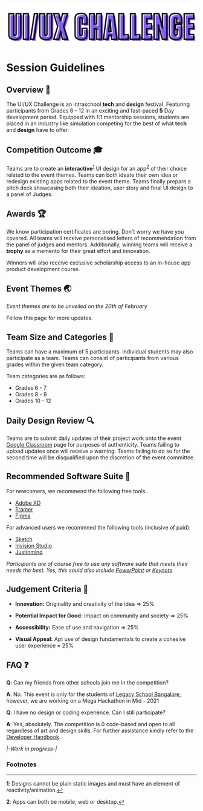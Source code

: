 ![competition logo](logo.png) 

# Session Guidelines

## Overview :telescope:

The UI/UX Challenge is an intraschool **tech** and **design** festival. Featuring participants from Grades 6 - 12 in an exciting and fast-paced **5** Day development period. Equipped with 1:1 mentorship sessions, students are placed in an industry like simulation competing for the best of what **tech** and **design** have to offer.


## Competition Outcome :mortar_board:

Teams are to create an **interactive**<sup id="a1">[1](#f1)</sup> UI design for an app<sup id="a2">[2](#f2)</sup> of their choice related to the event themes. Teams can both ideate their own  idea or redesign existing apps related to the event theme. Teams finally prepare a pitch deck showcasing both their ideation, user story and final UI design to a panel of Judges. 


## Awards :trophy:

We know participation certificates are boring. Don't worry we have you covered. All teams will receive personalised letters of recommendation from the panel of judges and mentors. Additionally, winning teams will receive a **trophy** as a memento for their great effort and innovation.

Winners will also receive exclusive scholarship access to an in-house app product development course. 


## Event Themes :earth_asia:

*Event themes are to be unveiled on the 20th of February*

Follow this page for more updates.

## Team Size and Categories :school_satchel:

Teams can have a maximum of 5 participants. Individual students may also participate as a team. Teams can consist of participants from various grades within the given team category.

Team categories are as follows:
- Grades 6 - 7
- Grades 8 - 9
- Grades 10 - 12


## Daily Design Review :mag:

Teams are to submit daily updates of their project work onto the event [Google Classroom](classroom.google.com) page for purposes of authenticity. Teams failing to upload updates once will receive a warning. Teams failing to do so for the second time will be disqualified upon the discretion of the event committee. 

## Recommended Software Suite :dvd:

For newcomers, we recommend the following free tools.

- [Adobe XD](https://www.adobe.com/in/products/xd.html) 
- [Framer](https://www.framer.com/)
- [Figma](https://www.figma.com/)

For advanced users we recommned the following tools (inclusive of paid):

- [Sketch](https://www.sketch.com/)
- [Invision Studio](https://www.invisionapp.com/studio)
- [Justinmind](https://www.justinmind.com/)

*Participants are of course free to use any software suite that meets their needs the best. Yes, this could also include [PowerPoint](https://www.microsoft.com/en/microsoft-365/powerpoint) or [Keynote](https://www.apple.com/in/keynote/)*


## Judgement Criteria :dart:

- **Innovation:** Originality and creativity of the idea => 25% 

- **Potential Impact for Good:** Impact on community and society => 25% 

- **Accessibility:** Ease of use and navigation => 25%

- **Visual Appeal:** Apt use of design fundamentals to create a cohesive user experience = 25%


## FAQ :question:

 **Q**: Can my friends from other schools join me in the competition?

 **A**: No. This event is only for the students of [Legacy School Bangalore](lsb.edu.in), however, we are working on a Mega Hackathon in Mid - 2021

 **Q**: I have no design or coding experience. Can I still participate?

 **A**: Yes, absolutely. The competition is 0 code-based and open to all regardless of art and design skills. For further assistance kindly refer to the [Developer Handbook](Developer-Handbook.md). 

*|-Work in progress-|*


### Footnotes
---
<b id="f1">1</b>: Designs cannot be plain static images and must have an element of reactivity/animation.[↩](#a1)

<b id="f2">2</b>: Apps can both be mobile, web or desktop.[↩](#a2)